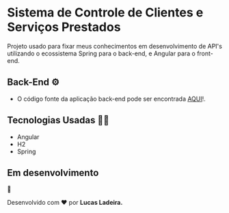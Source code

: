 # Sistema de Controle de Clientes e Serviços Prestados

Projeto usado para fixar meus conhecimentos em desenvolvimento de API's utilizando o ecossistema Spring para o back-end, e Angular para o front-end.

## Back-End ⚙️
* O código fonte da aplicação back-end pode ser encontrada [AQUI](https://github.com/oLadeira/api-vendas-spring)!.

## Tecnologias Usadas 👨‍💻
* Angular
* H2
* Spring

## Em desenvolvimento

🚧

Desenvolvido com ❤️ por <b>Lucas Ladeira.</b>
